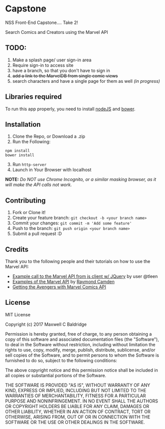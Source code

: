 # Capstone
NSS Front-End Capstone.... Take 2!

Search Comics and Creators using the Marvel API

## TODO: 
1. Make a splash page/ user sign-in area
2. Require sign-in to access site
3. have a branch, so that you don't have to sign in
4. ~~add a link to the MarvelDB from single comic views~~
5. search characters and have a single page for them as well _(in progress)_

## Libraries required

To run this app properly, you need to install [nodeJS](https://nodejs.org/en/download/) and [bower](https://bower.io/#install-bower).


## Installation

1. Clone the Repo, or Download a .zip
2. Run the Following:
```
npm install
bower install
```
3. Run ```http-server```
4. Launch in Your Browser with localhost

**NOTE:** *Do NOT use Chrome Incognito, or a similar masking browser, as it will make the API calls not work.*

## Contributing

1. Fork or Clone it!
2. Create your feature branch: `git checkout -b <your branch name>`
3. Commit your changes: `git commit -m 'Add some feature'`
4. Push to the branch: `git push origin <your branch name>`
5. Submit a pull request :D


## Credits

Thank you to the following people and their tutorials on how to use the Marvel API:
* [Example call to the Marvel API from js client w/ JQuery](https://gist.github.com/tleen/7a686d43b0edc60ba35a) by user @tleen
* [Examples of the Marvel API](https://www.raymondcamden.com/2014/02/02/Examples-of-the-Marvel-API/) by [Raymond Camden](https://www.raymondcamden.com)
* [Getting the Avengers with Marvel Comics API](https://www.infoq.com/news/2014/02/marvel-comics-api)



## License

MIT License

Copyright (c) 2017 Maxwell C Baldridge

Permission is hereby granted, free of charge, to any person obtaining a copy
of this software and associated documentation files (the "Software"), to deal
in the Software without restriction, including without limitation the rights
to use, copy, modify, merge, publish, distribute, sublicense, and/or sell
copies of the Software, and to permit persons to whom the Software is
furnished to do so, subject to the following conditions:

The above copyright notice and this permission notice shall be included in all
copies or substantial portions of the Software.

THE SOFTWARE IS PROVIDED "AS IS", WITHOUT WARRANTY OF ANY KIND, EXPRESS OR
IMPLIED, INCLUDING BUT NOT LIMITED TO THE WARRANTIES OF MERCHANTABILITY,
FITNESS FOR A PARTICULAR PURPOSE AND NONINFRINGEMENT. IN NO EVENT SHALL THE
AUTHORS OR COPYRIGHT HOLDERS BE LIABLE FOR ANY CLAIM, DAMAGES OR OTHER
LIABILITY, WHETHER IN AN ACTION OF CONTRACT, TORT OR OTHERWISE, ARISING FROM,
OUT OF OR IN CONNECTION WITH THE SOFTWARE OR THE USE OR OTHER DEALINGS IN THE
SOFTWARE.
